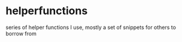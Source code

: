 # helperfunctions
series of helper functions I use, mostly a set of snippets for others to borrow from
